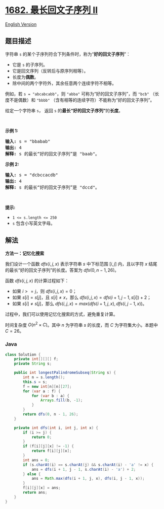 # [1682. 最长回文子序列 II](https://leetcode.cn/problems/longest-palindromic-subsequence-ii)

[English Version](/solution/1600-1699/1682.Longest%20Palindromic%20Subsequence%20II/README_EN.md)

## 题目描述

<p>字符串&nbsp;<code>s</code>&nbsp;的某个子序列符合下列条件时，称为“<strong>好的回文子序列</strong>”：</p>

<ul>
	<li>它是&nbsp;<code>s</code>&nbsp;的子序列。</li>
	<li>它是回文序列（反转后与原序列相等）。</li>
	<li>长度为<strong>偶数</strong>。</li>
	<li>除中间的两个字符外，其余任意两个连续字符不相等。</li>
</ul>

<p>例如，若&nbsp;<code>s = "abcabcabb"</code>，则&nbsp;<code>"abba"</code>&nbsp;可称为“好的回文子序列”，而&nbsp;<code>"bcb"</code>&nbsp;（长度不是偶数）和&nbsp;<code>"bbbb"</code>&nbsp;（含有相等的连续字符）不能称为“好的回文子序列”。</p>

<p>给定一个字符串&nbsp;<code>s</code>， 返回<em>&nbsp;</em><code>s</code>&nbsp;的<strong>最长“好的回文子序列”</strong>的<strong>长度</strong>。</p>

<p>&nbsp;</p>

<p><strong>示例 1:</strong></p>

<pre>
<strong>输入:</strong> s = "bbabab"
<strong>输出:</strong> 4
<strong>解释:</strong> s 的最长“好的回文子序列”是 "baab"。
</pre>

<p><strong>示例 2:</strong></p>

<pre>
<strong>输入:</strong> s = "dcbccacdb"
<strong>输出:</strong> 4
<strong>解释:</strong> s 的最长“好的回文子序列”是 "dccd"。
</pre>

<p>&nbsp;</p>

<p><strong>提示:</strong></p>

<ul>
	<li><code>1 &lt;= s.length &lt;= 250</code></li>
	<li><code>s</code>&nbsp;包含小写英文字母。</li>
</ul>

## 解法

**方法一：记忆化搜索**

我们设计一个函数 $dfs(i, j, x)$ 表示字符串 $s$ 中下标范围 $[i, j]$ 内，且以字符 $x$ 结尾的最长“好的回文子序列”的长度。答案为 $dfs(0, n - 1, 26)$。

函数 $dfs(i, j, x)$ 的计算过程如下：

-   如果 $i >= j$，则 $dfs(i, j, x) = 0$；
-   如果 $s[i] = s[j]$，且 $s[i] \neq x$，那么 $dfs(i, j, x) = dfs(i + 1, j - 1, s[i]) + 2$；
-   如果 $s[i] \neq s[j]$，那么 $dfs(i, j, x) = max(dfs(i + 1, j, x), dfs(i, j - 1, x))$。

过程中，我们可以使用记忆化搜索的方式，避免重复计算。

时间复杂度 $O(n^2 \times C)$。其中 $n$ 为字符串 $s$ 的长度，而 $C$ 为字符集大小。本题中 $C = 26$。

### **Java**

```java
class Solution {
    private int[][][] f;
    private String s;

    public int longestPalindromeSubseq(String s) {
        int n = s.length();
        this.s = s;
        f = new int[n][n][27];
        for (var a : f) {
            for (var b : a) {
                Arrays.fill(b, -1);
            }
        }
        return dfs(0, n - 1, 26);
    }

    private int dfs(int i, int j, int x) {
        if (i >= j) {
            return 0;
        }
        if (f[i][j][x] != -1) {
            return f[i][j][x];
        }
        int ans = 0;
        if (s.charAt(i) == s.charAt(j) && s.charAt(i) - 'a' != x) {
            ans = dfs(i + 1, j - 1, s.charAt(i) - 'a') + 2;
        } else {
            ans = Math.max(dfs(i + 1, j, x), dfs(i, j - 1, x));
        }
        f[i][j][x] = ans;
        return ans;
    }
}
```
